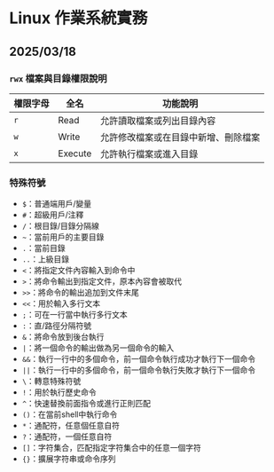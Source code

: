 # Linux 作業系統實務 

## 2025/03/18

### `rwx` 檔案與目錄權限說明

| 權限字母 | 全名       | 功能說明                             |
|----------|------------|------------------------------------|
| `r`      | Read       | 允許讀取檔案或列出目錄內容            |
| `w`      | Write      | 允許修改檔案或在目錄中新增、刪除檔案  |
| `x`      | Execute    | 允許執行檔案或進入目錄                |
### 特殊符號
+ `$`：普通端用戶/變量
+ `#`：超級用戶/注釋
+ `/`：根目錄/目錄分隔線
+ `~`：當前用戶的主要目錄
+ `.`：當前目錄
+ `..`：上級目錄
+ `<`：將指定文件內容輸入到命令中
+ `>`：將命令輸出到指定文件，原本內容會被取代
+ `>>`：將命令的輸出追加到文件末尾
+ `<<`：用於輸入多行文本
+ `;`：可在一行當中執行多行文本
+ `:`：直/路徑分隔符號
+ `&`：將命令放到後台執行
+ `|`：將一個命令的輸出做為另一個命令的輸入
+ `&&`：執行一行中的多個命令，前一個命令執行成功才執行下一個命令
+ `||`：執行一行中的多個命令，前一個命令執行失敗才執行下一個命令
+ `\`：轉意特殊符號
+ `!`：用於執行歷史命令
+ `^`：快速替換前面指令或進行正則匹配
+ `()`：在當前shell中執行命令
+ `*`：通配符，任意個任意自符
+ `?`：通配符，一個任意自符
+ `[]`：字符集合，匹配指定字符集合中的任意一個字符
+ `{}`：擴展字符串或命令序列
